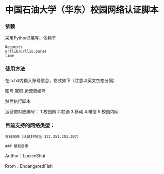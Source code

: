 # 中国石油大学（华东）校园网络认证脚本

### 依赖
采用Python3编写，依赖于

````
Requests
urllib/urllib.parse
time

````

### 使用方法
在in.txt内输入账号信息，格式如下（注意以英文空格分隔）

账号 密码 运营商编号

然后执行脚本

运营商对应编号：
1.校园网
2.联通
3.移动
4.电信
5.校园内网


### 目前支持的网络类型：

````
有线网络（认证IP地址:121.251.251.207)

### 版权信息

````

Author：LucienShui

Rrom：EndangeredFish

````
